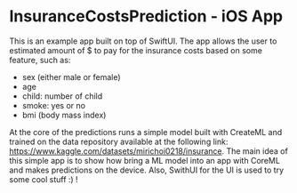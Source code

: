 # InsuranceCostsPrediction - iOS App 
This is an example app built on top of SwiftUI. 
The app allows the user to estimated amount of $ to pay for the insurance costs based on some feature, such as: 
- sex (either male or female)
- age 
- child: number of child 
- smoke: yes or no
- bmi (body mass index)

At the core of the predictions runs a simple model built with CreateML and trained on the data repository available at the following link: 
https://www.kaggle.com/datasets/mirichoi0218/insurance. 
The main idea of this simple app is to show how bring a ML model into an app with CoreML and makes predictions on the device. 
Also, SwithUI for the UI is used to try some cool stuff :) !
